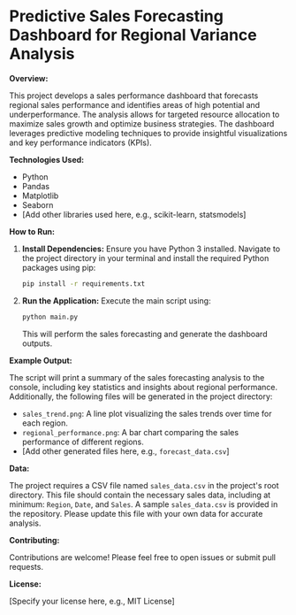 # Predictive Sales Forecasting Dashboard for Regional Variance Analysis

**Overview:**

This project develops a sales performance dashboard that forecasts regional sales performance and identifies areas of high potential and underperformance.  The analysis allows for targeted resource allocation to maximize sales growth and optimize business strategies.  The dashboard leverages predictive modeling techniques to provide insightful visualizations and key performance indicators (KPIs).

**Technologies Used:**

* Python
* Pandas
* Matplotlib
* Seaborn
* [Add other libraries used here, e.g., scikit-learn, statsmodels]


**How to Run:**

1. **Install Dependencies:**  Ensure you have Python 3 installed. Navigate to the project directory in your terminal and install the required Python packages using pip:

   ```bash
   pip install -r requirements.txt
   ```

2. **Run the Application:** Execute the main script using:

   ```bash
   python main.py
   ```

   This will perform the sales forecasting and generate the dashboard outputs.


**Example Output:**

The script will print a summary of the sales forecasting analysis to the console, including key statistics and insights about regional performance.  Additionally, the following files will be generated in the project directory:

* `sales_trend.png`: A line plot visualizing the sales trends over time for each region.
* `regional_performance.png`: A bar chart comparing the sales performance of different regions.
* [Add other generated files here, e.g., `forecast_data.csv`]

**Data:**

The project requires a CSV file named `sales_data.csv` in the project's root directory. This file should contain the necessary sales data, including at minimum:  `Region`, `Date`, and `Sales`.  A sample `sales_data.csv` is provided in the repository.  Please update this file with your own data for accurate analysis.

**Contributing:**

Contributions are welcome! Please feel free to open issues or submit pull requests.


**License:**

[Specify your license here, e.g., MIT License]